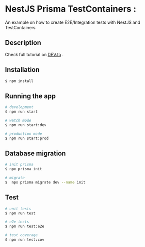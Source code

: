 # NestJS Prisma TestContainers : 
An example on how to create E2E/Integration tests with NestJS and TestContainers

## Description

Check full tutorial on [DEV.to](https://dev.to/medaymentn/improving-intergratione2e-testing-using-nestjs-and-testcontainers-3eh0) .

## Installation

```bash
$ npm install
```

## Running the app

```bash
# development
$ npm run start

# watch mode
$ npm run start:dev

# production mode
$ npm run start:prod
```
## Database migration 

```bash
# init prisma
$ npx prisma init

# migrate
$  npx prisma migrate dev --name init
```

## Test

```bash
# unit tests
$ npm run test

# e2e tests
$ npm run test:e2e

# test coverage
$ npm run test:cov
```

